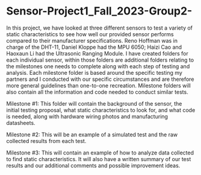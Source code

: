 # Sensor-Project1_Fall_2023-Group2-

In this project, we have looked at three different sensors to test a variety of static characteristics to see how well our provided sensor performs compared to their manufacturer specifications. Reno Hoffman was in charge of the DHT-11, Daniel Kloppe had the MPU 6050; Haizi Cao and Haoxaun Li had the Ultrasonic Ranging Module.
I have created folders for each individual sensor, within those folders are additional folders relating to the milestones one needs to complete along with each step of testing and analysis. Each milestone folder is based around the specific testing my partners and I conducted with our specific circumstances and are therefore more general guidelines than one-to-one recreation. Milestone folders will also contain all the information and code needed to conduct similar tests. 


Milestone #1: This folder will contain the background of the sensor, the initial testing proposal, what static characteristics to look for, and what code is needed, along with hardware wiring photos and manufacturing datasheets.

Milestone #2:  This will be an example of a simulated test and the raw collected results from each test.

Milestone #3: This will contain an example of how to analyze data collected to find static characteristics. It will also have a written summary of our test results and our additional comments and possible improvement ideas.
